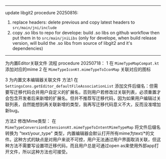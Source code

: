 

---
update libgit2 procedure 20250816:
1. replace headers: delete previous and copy latest headers to `src/main/jni/include`
2. copy .so libs to repo for develope: build .so libs on github workflow then put them in to `src/main/jniLibs` (only for develope, when build release version, will build the .so libs from source of libgit2 and it's dependencies)


---
为内置Editor关联文件 流程 procedure 20250718：
1 在 `MimeTypeMapCompat.kt` 添加对应的mime
2 在 `MimeTypeIconKt.mimeTypeToIconMap` 关联对应的图标


3 为内置文本编辑器关联文件
方法1 在 `SettingsCons.getEditor_defaultFileAssociationList` 添加文件后缀名：但需要写迁移代码合并用户自定义的扩展名，否则用户若修改过关联列表，必须重置才会包含开发者后来新增的扩展名。但并不推荐写迁移代码，因为如果用户编辑过关联列表，自然能想到再关联新增的类型，我再写迁移代码意义不大，反而没准增加新bug。

方法2 修改Mime类型： 在 `MimeTypeConversionExtensionsKt.mimeTypeToIntentMimeTypeMap` 将文件后缀名转换为 "text/your_type" 类型，内置编辑器会默认打开所有mime为text/*的文件。这种方式的缺点是对用户来说不可控，用户无法通过用户界面取消关联，但这种方法不需要写设置项迁移代码，而且用户总是可通过open as来使用外部app打开文件，所以这种方法也可接受。
